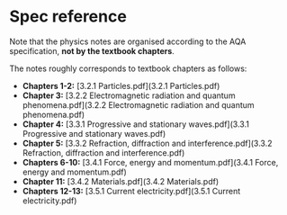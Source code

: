 # Spec reference

Note that the physics notes are organised according to the AQA specification, **not by the textbook chapters**.

The notes roughly corresponds to textbook chapters as follows:

- **Chapters 1-2:** [3.2.1 Particles.pdf](3.2.1 Particles.pdf)
- **Chapter 3:** [3.2.2 Electromagnetic radiation and quantum phenomena.pdf](3.2.2 Electromagnetic radiation and quantum phenomena.pdf)
- **Chapter 4:** [3.3.1 Progressive and stationary waves.pdf](3.3.1 Progressive and stationary waves.pdf)
- **Chapter 5:** [3.3.2 Refraction, diffraction and interference.pdf](3.3.2 Refraction, diffraction and interference.pdf)
- **Chapters 6-10:** [3.4.1 Force, energy and momentum.pdf](3.4.1 Force, energy and momentum.pdf)
- **Chapter 11:** [3.4.2 Materials.pdf](3.4.2 Materials.pdf)
- **Chapters 12-13:** [3.5.1 Current electricity.pdf](3.5.1 Current electricity.pdf)

